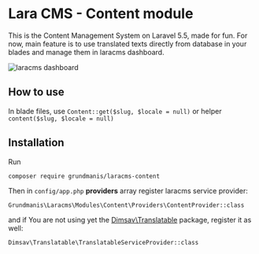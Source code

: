 # Lara CMS - Content module
This is the Content Management System on Laravel 5.5, made for fun.
For now, main feature is to use translated texts directly from database in your blades and 
manage them in laracms dashboard.

![laracms dashboard](https://user-images.githubusercontent.com/6103997/35482156-c64ad344-0439-11e8-9972-db1f9c9c89b4.png)

## How to use

In blade files, use `Content::get($slug, $locale = null)` or helper `content($slug, $locale = null)`

## Installation
Run 
```
composer require grundmanis/laracms-content
```
Then in `config/app.php` **providers** array register laracms service provider:
```
Grundmanis\Laracms\Modules\Content\Providers\ContentProvider::class
``` 
and if You are not using yet the <a href="https://github.com/dimsav/laravel-translatable">Dimsav\Translatable</a> package, register it as well: 
``` 
Dimsav\Translatable\TranslatableServiceProvider::class
```